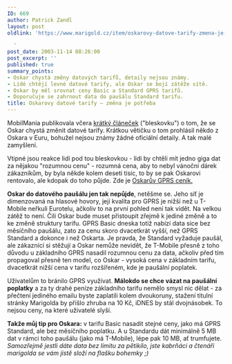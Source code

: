 ```yaml
---
ID: 669
author: Patrick Zandl
layout: post
oldlink: 'https://www.marigold.cz/item/oskarovy-datove-tarify-zmena-je-potreba

  '
post_date: 2003-11-14 08:26:00
post_excerpt: ''
published: true
summary_points:
- Oskar chystá změny datových tarifů, detaily nejsou známy.
- Lidé chtějí levné datové tarify, ale Oskar se bojí zátěže sítě.
- Oskar by měl srovnat ceny Basic a Standard GPRS tarifů.
- Doporučuje se zahrnout data do paušálu Standard tarifu.
title: Oskarovy datové tarify – změna je potřeba
---
```


<p>
MobilMania publikovala včera <A href="http://www.mobilmania.cz/Bleskovky/F.asp?ARI=105766&amp;HID=1&amp;CAI=2097" target=_blank>krátký článeček</A> ("bleskovku") o tom, že se Oskar chystá změnit datové tarify. Krátkou větičku o tom prohlásil někdo z Oskara v Euru, bohužel nejsou známy žádné oficiální detaily. A tak malé zamyšlení.</p>

<p>
Vtipné jsou reakce lidí pod tou bleskovkou - lidi by chtěli mít jedno giga dat za nějakou "rozumnou cenu" - rozumná cena, aby to nebyl vánoční dárek zákazníkům, by byla někde kolem deseti tisíc, to by se pak Oskarovi rentovalo, ale kdopak do toho půjde. Zde je <A href="http://www.oskarmobil.cz/services/ceniky.php" target=_blank>Oskarův GPRS ceník.</A></p>

<p>
<STRONG>Oskar do datového paušálu jen tak nepůjde</STRONG>, netěšme se. Jeho síť je dimenzovaná na hlasové hovory, její kvalita pro GPRS je nižší než u T-Mobile neřkuli Eurotelu, ačkoliv to na první pohled není tak vidět. Na velkou zátěž to není. Čili Oskar bude muset přistoupit zřejmě k jediné změně a to ke změně struktury tarifu. GPRS Basic dneska totiž nabízí data sice bez měsíčního paušálu, zato za cenu skoro dvacetkrát vyšší, než GPRS Standard a dokonce i než Oskarta. Je pravda, že Standard vyžaduje paušál, ale zákaznící si stěžují a Oskar nemůže nevidět, že T-Mobile přesně z toho důvodu u základního GPRS nasadil rozumnou cenu za data, ačkoliv před tím propagoval přesně ten model, co Oskar - vysoká cena v základním tarifu, dvacetkrát nižší cena v tarifu rozšířeném, kde je paušální poplatek. </p>

<p>
Uživatelům to bránilo GPRS využívat. <STRONG>Málokdo se chce vázat na paušální poplatky</STRONG> a za ty drahé peníze základního tarifu nemělo smysl nic dělat - za přečtení jediného emailu byste zaplatili kolem dvoukoruny, stažení titulní stránky Marigolda by přišlo zhruba na 10 Kč, iDNES by stál dvojnásobek. To nejsou ceny, na které uživatelé slyší. </p>

<p>
<STRONG>Takže můj tip pro Oskara:</STRONG> v tarifu Basic nasadit stejné ceny, jako má GPRS Standard, ale bez měsíčního poplatku. A u Standardu dát minimálně 5 MB dat v rámci toho paušálu (jako má T-Mobile), lépe pak 10 MB, ať trumfujete. <EM>Samozřejmě jestli dáte data bez limitu za pětikilo, jste kabrňáci a čtenáři marigolda se vám jistě složí na flašku bohemky ;)</EM></p>